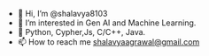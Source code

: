 - 👋 Hi, I’m @shalavya8103
- 👀 I’m interested in Gen AI and Machine Learning.
-  🌱 Python, Cypher,Js, C/C++, Java.
- 📫 How to reach me shalavyaagrawal@gmail.com

<!--
**Shalavya8103/Shalavya8103** is a ✨ _special_ ✨ repository because its `README.md` (this file) appears on your GitHub profile.

Here are some ideas to get you started:

- 🔭 I’m currently working on ...
- 🌱 I’m currently learning ...
- 👯 I’m looking to collaborate on ...
- 🤔 I’m looking for help with ...
- 💬 Ask me about ...
- 📫 How to reach me: ...
- 😄 Pronouns: ...
- ⚡ Fun fact: ...
-->
